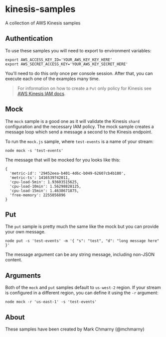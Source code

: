 # kinesis-samples

A collection of AWS Kinesis samples

## Authentication 

To use these samples you will need to export to environment variables:

```
export AWS_ACCESS_KEY_ID='YOUR_AWS_KEY_KEY_HERE'
export AWS_SECRET_ACCESS_KEY='YOUR_AWS_KEY_SECRET_HERE'
```

You'll need to do this only once per console session. After that, you can execute each one of the examples many time.

> For information on how to create a `Put` only policy for Kinesis see [AWS Kinesis IAM docs](https://docs.aws.amazon.com/kinesis/latest/dev/kinesis-using-iam.html).

## Mock

The `mock` sample is a good one as it will validate the Kinesis `shard` configuration and the necessary IAM policy. The mock sample creates a message loop which send a message a second to the Kinesis endpoint. 

To run the `mock.js` sample, where `test-events` is a name of your stream:

```
node mock -s 'test-events'
```

The message that will be mocked for you looks like this:

```
{ 
  'metric-id': '29452eea-b401-4d6c-b049-62607cb4b180',
  'metric-ts': 1416539742011,
  'cpu-load-5min': 1.93603515625,
  'cpu-load-10min': 1.56298828125,
  'cpu-load-15min': 1.4638671875,
  'free-memory': 2255056896 
}
```

## Put

The `put` sample is pretty much the same like the mock but you can provide your own message. 

```
node put -s 'test-events' -m '{ "s": "test", "d": "long message here" }'
```

The message argument can be any string message, including non-JSON content.

## Arguments 

Both of the `mock` and `put` samples default to `us-west-2` region. If your stream is configured in a different region, you can define it using the `-r` argument:

```
node mock -r 'us-east-1' -s 'test-events'
```

## About

These samples have been created by Mark Chmarny (@mchmarny)






